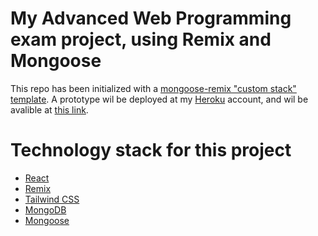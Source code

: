 # My Advanced Web Programming exam project, using Remix and Mongoose

This repo has been initialized with a [mongoose-remix "custom stack" template][custom-stack]. A prototype wil be deployed at my [Heroku][heroku] account, and wil be avalible at [this link][prototype-link].

# Technology stack for this project

- [React][react]
- [Remix][remix]
- [Tailwind CSS][tailwindcss]
- [MongoDB][mongodb]
- [Mongoose][mongoose]

[prototype-link]: https://exam-test-app.herokuapp.com/
[tailwindcss]: https://tailwindcss.com
[mongodb]: https://www.mongodb.com/atlas
[heroku]: https://www.heroku.com
[mongoose]: https://mongoosejs.com
[remix]: https://remix.run
[custom-stack]: https://remix.run/docs/en/v1/pages/stacks#custom-stacks
[heroku-dashboard]: https://dashboard.heroku.com/apps
[heroku-api-key]: https://dashboard.heroku.com/account#api-key
[vs-code-git-init]: https://code.visualstudio.com/docs/editor/versioncontrol#_initialize-a-repository
[gh-secret]: https://docs.github.com/en/actions/security-guides/encrypted-secrets#creating-encrypted-secrets-for-a-repository
[react]: https://reactjs.org
